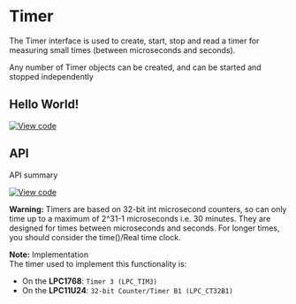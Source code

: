 # Timer

The Timer interface is used to create, start, stop and read a timer for measuring small times (between microseconds and seconds).

Any number of Timer objects can be created, and can be started and stopped independently

## Hello World!

[![View code](https://www.mbed.com/embed/?url=https://developer.mbed.org/users/mbed_official/code/Timer_HelloWorld/)](https://developer.mbed.org/users/mbed_official/code/Timer_HelloWorld/file/27e1de20d3cb/main.cpp) 

## API

API summary

[![View code](https://www.mbed.com/embed/?type=library)](https://developer.mbed.org/users/mbed_official/code/mbed/docs/tip/classmbed_1_1Timer.html) 

<span class="warnings">**Warning:** Timers are based on 32-bit int microsecond counters, so can only time up to a maximum of 2^31-1 microseconds i.e. 30 minutes. They are designed for times between microseconds and seconds. For longer times, you should consider the time()/Real time clock. </span> 

<span class="notes">**Note:** Implementation </br> The timer used to implement this functionality is:
* On the **LPC1768**: ``Timer 3 (LPC_TIM3)``
* On the **LPC11U24**: ``32-bit Counter/Timer B1 (LPC_CT32B1)`` </span>
